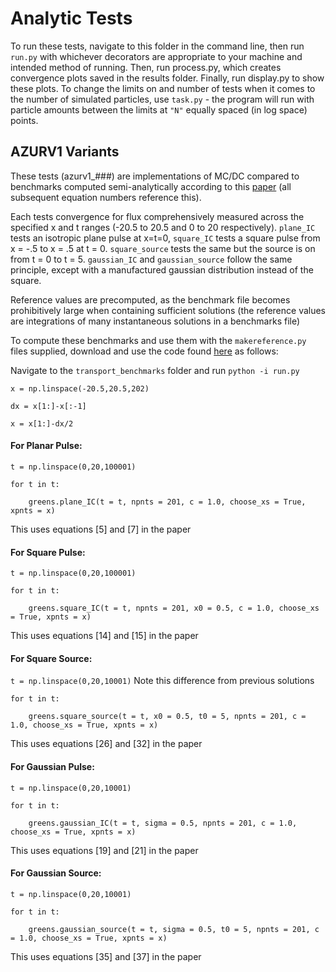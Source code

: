 # Analytic Tests
To run these tests, navigate to this folder in the command line, then run `run.py` with whichever decorators are appropriate to your machine and intended method of running.
Then, run process.py, which creates convergence plots saved in the results folder. Finally, run display.py to show these plots. To change the limits on and number of tests when it
comes to the number of simulated particles, use `task.py` - the program will run with particle amounts between the limits at `"N"` equally spaced (in log space) points.

## AZURV1 Variants
These tests (azurv1_###) are implementations of MC/DC compared to benchmarks computed semi-analytically according to this [paper](https://www.tandfonline.com/doi/abs/10.1080/23324309.2022.2103151) (all subsequent equation numbers reference this).

Each tests convergence for flux comprehensively measured across the specified x and t ranges (-20.5 to 20.5 and 0 to 20 respectively). `plane_IC` tests an isotropic plane pulse at x=t=0,
`square_IC` tests a square pulse from x = -.5 to x = .5 at t = 0. `square_source` tests the same but the source is on from t = 0 to t = 5. `gaussian_IC` and `gaussian_source` follow the same
principle, except with a manufactured gaussian distribution instead of the square.

Reference values are precomputed, as the benchmark file becomes prohibitively large when containing sufficient solutions (the reference values are integrations of many instantaneous 
solutions in a benchmarks file)

To compute these benchmarks and use them with the `makereference.py` files supplied, download and use the code found [here](https://github.com/wbennett39/transport_benchmarks.git) as follows:

Navigate to the `transport_benchmarks` folder and run `python -i run.py`
    
`x = np.linspace(-20.5,20.5,202)`

`dx = x[1:]-x[:-1]`

`x = x[1:]-dx/2`

#### For Planar Pulse:

`t = np.linspace(0,20,100001)`

`for t in t:`

`    greens.plane_IC(t = t, npnts = 201, c = 1.0, choose_xs = True, xpnts = x)`

This uses equations [5] and [7] in the paper

#### For Square Pulse:

`t = np.linspace(0,20,100001)`

`for t in t:`

`    greens.square_IC(t = t, npnts = 201, x0 = 0.5, c = 1.0, choose_xs = True, xpnts = x)`

This uses equations [14] and [15] in the paper

#### For Square Source:

`t = np.linspace(0,20,10001)` Note this difference from previous solutions

`for t in t:`

`    greens.square_source(t = t, x0 = 0.5, t0 = 5, npnts = 201, c = 1.0, choose_xs = True, xpnts = x)`

This uses equations [26] and [32] in the paper

#### For Gaussian Pulse:

`t = np.linspace(0,20,10001)` 

`for t in t:`

`    greens.gaussian_IC(t = t, sigma = 0.5, npnts = 201, c = 1.0, choose_xs = True, xpnts = x)`

This uses equations [19] and [21] in the paper

#### For Gaussian Source:

`t = np.linspace(0,20,10001)`

`for t in t:`

`    greens.gaussian_source(t = t, sigma = 0.5, t0 = 5, npnts = 201, c = 1.0, choose_xs = True, xpnts = x)`

This uses equations [35] and [37] in the paper
